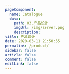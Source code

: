 ```yaml
---
pageComponent:
  name: Catalogue
  data:
    path: 03.产品设计
    imgUrl: /img/server.png
    description: 
title: 产品设计
date: 2020-03-11 21:50:55
permalink: /product/
sidebar: false
article: false
comment: false
editLink: false
---
```

